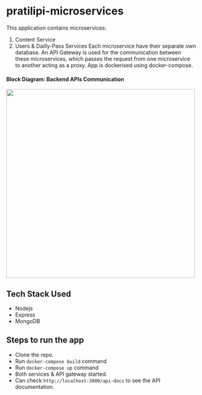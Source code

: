 # pratilipi-microservices

This application contains microservices: 
1. Content Service
2. Users & Dailly-Pass Services
Each microservice have their separate own database.
An API Gateway is used for the communication between these microservices, which passes the request from one microservice to another acting as a proxy.
App is dockerised using docker-compose.

#### Block Diagram: Backend APIs Communication
<img src="https://user-images.githubusercontent.com/62262069/161607842-60821dec-2134-482b-be2d-425840af4479.jpg" height="500">


## Tech Stack Used
* Nodejs
* Express
* MongoDB

## Steps to run the app
* Clone the repo.
* Run `docker-compose build` command
* Run `docker-compose up` command
* Both services & API gateway started.  
* Can check `http://localhost:3000/api-docs` to see the API documentation.

